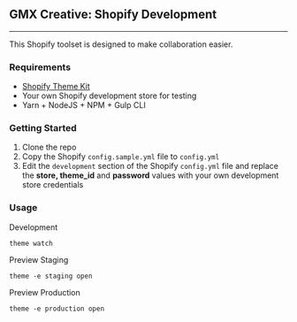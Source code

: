 ## GMX Creative: Shopify Development
---
This Shopify toolset is designed to make collaboration easier.

### Requirements
- [Shopify Theme Kit](http://shopify.github.io/themekit/)
- Your own Shopify development store for testing
- Yarn + NodeJS + NPM + Gulp CLI

### Getting Started
1. Clone the repo
2. Copy the Shopify `config.sample.yml` file to `config.yml`
3. Edit the `development` section of the Shopify `config.yml` file and replace the **store, theme_id** and **password** values with your own development store credentials
<!-- 4. Run `chmod +x ./app` -->

### Usage
Development
```
theme watch
```
Preview Staging
```
theme -e staging open
```
Preview Production
```
theme -e production open
```

<!-- ### Deployment -->
